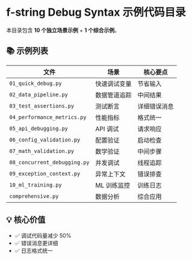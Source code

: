 # f-string Debug Syntax 示例代码目录

本目录包含 **10 个独立场景示例** + **1 个综合示例**。

## 📚 示例列表

| 文件 | 场景 | 核心要点 |
|------|------|----------|
| `01_quick_debug.py` | 快速调试变量 | 节省输入 |
| `02_data_pipeline.py` | 数据管道追踪 | 中间结果 |
| `03_test_assertions.py` | 测试断言 | 详细错误消息 |
| `04_performance_metrics.py` | 性能指标 | 格式统一 |
| `05_api_debugging.py` | API 调试 | 请求响应 |
| `06_config_validation.py` | 配置验证 | 启动检查 |
| `07_math_validation.py` | 数学验证 | 中间步骤 |
| `08_concurrent_debugging.py` | 并发调试 | 线程追踪 |
| `09_exception_context.py` | 异常上下文 | 错误排查 |
| `10_ml_training.py` | ML 训练监控 | 训练日志 |
| `comprehensive.py` | 数据分析 | 综合应用 |

## 💡 核心价值

- ✅ 调试代码量减少 50%
- ✅ 错误消息更详细
- ✅ 日志格式统一

